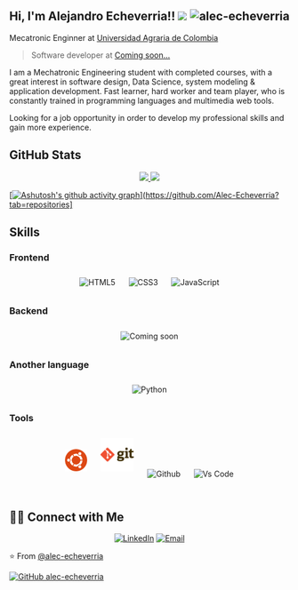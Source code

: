 <h2>
Hi, I'm Alejandro Echeverria!! <img src="https://user-images.githubusercontent.com/113947516/193951090-62359458-36a9-4372-9469-e6d55d6e7719.gif" width="60"/> <img src="https://komarev.com/ghpvc/?username=alec-echeverria" alt="alec-echeverria" align="right"/>
</h2>

<p>Mecatronic Enginner at <a href="https://www.uniagraria.edu.co/">Universidad Agraria de Colombia</a></p>

> Software developer at [Coming soon...](https)

<div>
 <p>
I am a Mechatronic Engineering student with completed courses, with a great interest in software design, Data Science, system modeling & application development. Fast learner, hard worker and team player, who is constantly trained in programming languages and multimedia web tools.

Looking for a job opportunity in order to develop my professional skills and gain more experience.
</p>
</div>

<h2>GitHub Stats</h2>

<div align="center">
  <a href="https://github.com/Alec-echeverria">
  <img height="110em" src="https://github-readme-stats.vercel.app/api?username=Alec-echeverria&hide=contribs,prs"/>
  <img height="110em" src="https://github-readme-stats.vercel.app/api/top-langs/?username=Alec-echeverria&layout=compact"/>
</div>
  
[![Ashutosh's github activity graph](https://activity-graph.herokuapp.com/graph?username=Alec-Echeverria&bg_color=fcfcfc&color=9e4c98&line=9e4c98&point=141414&area=true&hide_border=true)](https://github.com/Alec-Echeverria?tab=repositories]

<h2>Skills</h2>

<h3>Frontend</h3>
<div align="center">  
<img style="margin: 10px" src="https://profilinator.rishav.dev/skills-assets/html5-original-wordmark.svg" alt="HTML5" width="40" /> 
<img style="margin: 10px" src="https://profilinator.rishav.dev/skills-assets/css3-original-wordmark.svg" alt="CSS3" width="40" />   
<img style="margin: 10px" src="https://profilinator.rishav.dev/skills-assets/javascript-original.svg" alt="JavaScript" width="40" />    
</div>

<h3>Backend</h3> 
<div align="center">  
<img style="margin: 10px" src="https://www.nopcommerce.com/images/thumbs/0005720_coming-soon-page_550.jpeg" alt="Coming soon" width="40" />  
</div>
 
 <h3>Another language</h3>
<div align="center">
<img style="margin: 10px" src="https://upload.wikimedia.org/wikipedia/commons/thumb/c/c3/Python-logo-notext.svg/1869px-Python-logo-notext.svg.png" alt="Python" width="40" /> 
</div>

<h3>Tools</h3>
<div align="center">
<img style="margin: 10px" src="https://raw.githubusercontent.com/github/explore/80688e429a7d4ef2fca1e82350fe8e3517d3494d/topics/ubuntu/ubuntu.png" alt="Ubuntu" width="40" /> 
<img style="margin: 10px" src="https://raw.githubusercontent.com/github/explore/80688e429a7d4ef2fca1e82350fe8e3517d3494d/topics/git/git.png" alt="Git" width="60" /> 
<img style="margin: 10px" src="https://github.githubassets.com/images/modules/logos_page/Octocat.png" alt="Github" width="60" />
<img style="margin: 10px" src="https://upload.wikimedia.org/wikipedia/commons/thumb/2/2d/Visual_Studio_Code_1.18_icon.svg/1200px-Visual_Studio_Code_1.18_icon.svg.png" alt="Vs Code" width="40" />

</div>

<br>


<h2> 🤝🏻 Connect with Me </h2>

<p align="center">
<a href="https://www.linkedin.com/in/alejandro-echeverria-289599252/" target="_blank"><img alt="LinkedIn" src="https://img.shields.io/badge/LinkedIn-@AlejandroEcheverria-blue?style=flat&logo=linkedin"></a>
<a href="mailto:alejandroecheverria.log@gmail.com"><img alt="Email" src="https://img.shields.io/badge/Email-alejandroecheverria.log@gmail.com-blue?style=flat&logo=gmail"></a>
</p>

⭐️ From [@alec-echeverria](https://github.com/alec-echeverria)
<br>

[![GitHub alec-echeverria](https://img.shields.io/github/followers/alec-echeverria?label=follow&style=social)](https://github.com/alec-echeverria)










